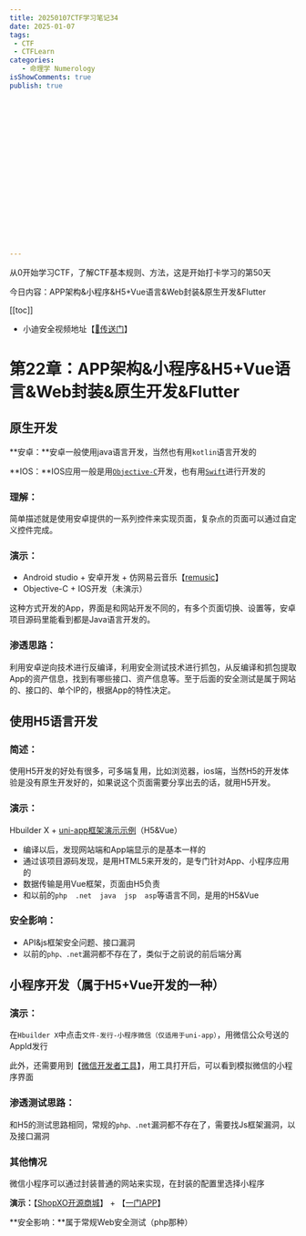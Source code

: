 ```yaml
---
title: 20250107CTF学习笔记34
date: 2025-01-07
tags:
 - CTF
 - CTFLearn
categories:
   - 命理学 Numerology
isShowComments: true
publish: true




















---
```


<Boxx/>

从0开始学习CTF，了解CTF基本规则、方法，这是开始打卡学习的第50天

今日内容：APP架构&小程序&H5+Vue语言&Web封装&原生开发&Flutter

[[toc]]

- 小迪安全视频地址【[🔗传送门]([https://www.bilibili.com/video/BV123yAYMEwb/)】

<!-- more -->

# 第22章：APP架构&小程序&H5+Vue语言&Web封装&原生开发&Flutter

## 原生开发

**安卓：**安卓一般使用java语言开发，当然也有用`kotlin`语言开发的

**IOS：**IOS应用一般是用[`Objective-C`](https://baike.baidu.com/item/Objective-C/8374012)开发，也有用[`Swift`](https://baike.baidu.com/item/SWIFT/14080957)进行开发的

### 理解：

简单描述就是使用安卓提供的一系列控件来实现页面，复杂点的页面可以通过自定义控件完成。

### 演示：

- Android studio + 安卓开发 + 仿网易云音乐【[remusic](https://github.com/aa112901/remusic)】
- Objective-C + IOS开发（未演示）

这种方式开发的App，界面是和网站开发不同的，有多个页面切换、设置等，安卓项目源码里能看到都是Java语言开发的。

### 渗透思路：

利用安卓逆向技术进行反编译，利用安全测试技术进行抓包，从反编译和抓包提取App的资产信息，找到有哪些接口、资产信息等。至于后面的安全测试是属于网站的、接口的、单个IP的，根据App的特性决定。



## 使用H5语言开发

### 简述：

使用H5开发的好处有很多，可多端复用，比如浏览器，ios端，当然H5的开发体验是没有原生开发好的，如果说这个页面需要分享出去的话，就用H5开发。

### 演示：

Hbuilder X + [uni-app框架演示示例](https://github.com/dcloudio/hello-uniapp)（H5&Vue）

- 编译以后，发现网站端和App端显示的是基本一样的
- 通过该项目源码发现，是用HTML5来开发的，是专门针对App、小程序应用的
- 数据传输是用Vue框架，页面由H5负责
- 和以前的`php  .net  java  jsp  asp`等语言不同，是用的H5&Vue

### 安全影响：

- API&js框架安全问题、接口漏洞
- 以前的`php、.net`漏洞都不存在了，类似于之前说的前后端分离



## 小程序开发（属于H5+Vue开发的一种）

### 演示：

在`Hbuilder X`中点击`文件-发行-小程序微信（仅适用于uni-app）`，用微信公众号送的AppId发行

此外，还需要用到【[微信开发者工具](https://developers.weixin.qq.com/miniprogram/dev/framework/)】，用工具打开后，可以看到模拟微信的小程序界面

### 渗透测试思路：

和H5的测试思路相同，常规的`php、.net`漏洞都不存在了，需要找Js框架漏洞，以及接口漏洞

### 其他情况

微信小程序可以通过封装普通的网站来实现，在封装的配置里选择小程序

**演示：**【[ShopXO开源商城](https://shopxo.net/)】 +  【[一门APP](https://sapp.yimenapp.com/)】

**安全影响：**属于常规Web安全测试（php那种）